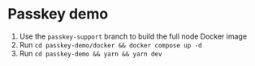# Passkey demo

1. Use the `passkey-support` branch to build the full node Docker image
2. Run `cd passkey-demo/docker && docker compose up -d`
3. Run `cd passkey-demo && yarn && yarn dev`